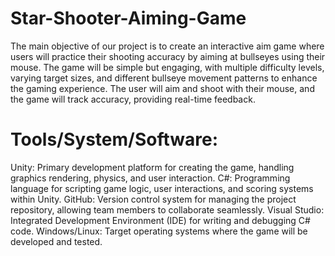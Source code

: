 # Star-Shooter-Aiming-Game
The main objective of our project is to create an interactive aim game where users will practice their shooting accuracy by aiming at bullseyes using their mouse. The game will be simple but engaging, with multiple difficulty levels, varying target sizes, and different bullseye movement patterns to enhance the gaming experience. The user will aim and shoot with their mouse, and the game will track accuracy, providing real-time feedback.

# Tools/System/Software:
Unity: Primary development platform for creating the game, handling graphics rendering, physics, and user interaction.
C#: Programming language for scripting game logic, user interactions, and scoring systems within Unity.
GitHub: Version control system for managing the project repository, allowing team members to collaborate seamlessly.
Visual Studio: Integrated Development Environment (IDE) for writing and debugging C# code.
Windows/Linux: Target operating systems where the game will be developed and tested.

